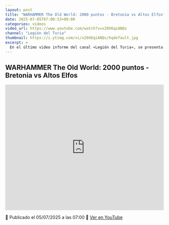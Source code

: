 ```yaml
---
layout: post
title: "WARHAMMER The Old World: 2000 puntos - Bretonia vs Altos Elfos"
date: 2025-07-05T07:00:53+00:00
categories: videos
video_url: https://www.youtube.com/watch?v=x20X6qiANQs
channel: "Legión del Turia"
thumbnail: https://i.ytimg.com/vi/x20X6qiANQs/hqdefault.jpg
excerpt: >
  En el último video informe del canal «Legión del Turia», se presenta un emocionante enfrentamiento entre los nobles caballeros de Bretonia y los elegantes Altos Elfos en una batalla de 2000 puntos en el universo de Warhammer The Old World. Descubre las estrategias y tácticas empleadas por ambos ejércitos en este épico duelo que revive la esencia del Viejo Mundo.
---
```


## WARHAMMER The Old World: 2000 puntos - Bretonia vs Altos Elfos

<iframe width="100%" height="400" src="https://www.youtube.com/embed/x20X6qiANQs" frameborder="0" allowfullscreen></iframe>

📅 Publicado el 05/07/2025 a las 07:00
🔗 [Ver en YouTube](https://www.youtube.com/watch?v=x20X6qiANQs)
